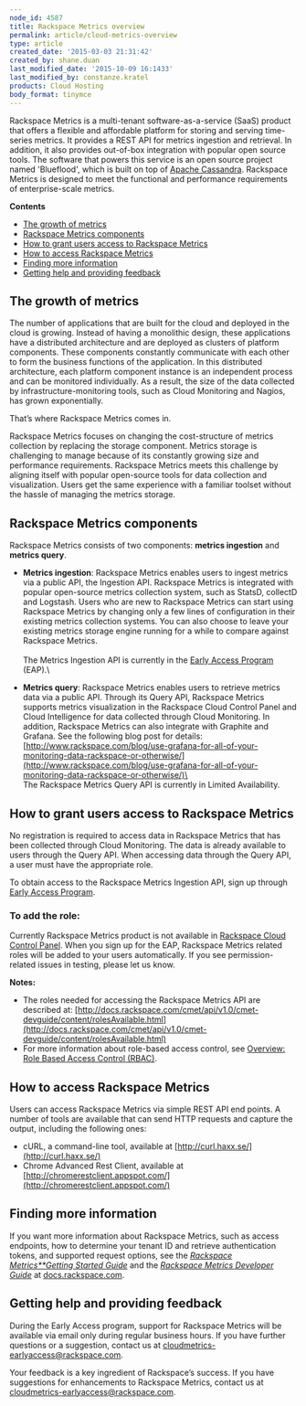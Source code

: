 ```yaml
---
node_id: 4587
title: Rackspace Metrics overview
permalink: article/cloud-metrics-overview
type: article
created_date: '2015-03-03 21:31:42'
created_by: shane.duan
last_modified_date: '2015-10-09 16:1433'
last_modified_by: constanze.kratel
products: Cloud Hosting
body_format: tinymce
---
```


Rackspace Metrics is a multi-tenant software-as-a-service (SaaS) product
that offers a flexible and affordable platform for storing and serving
time-series metrics. It provides a REST API for metrics ingestion and
retrieval. In addition, it also provides out-of-box integration with
popular open source tools. The software that powers this service is an
open source project named 'Blueflood', which is built on top of [Apache
Cassandra](http://cassandra.apache.org/). Rackspace Metrics is designed
to meet the functional and performance requirements of enterprise-scale
metrics.

**Contents**

-   [The growth of metrics](#theGrowthofMetrics)
-   [Rackspace Metrics components](#cloudmetricsComponents)
-   [How to grant users access to Rackspace
    Metrics](#howtoGrantUsersaccss)
-   [How to access Rackspace Metrics](#howtoAccessCloudMetrics)
-   [Finding more information](#Findingmoreinfo)
-   [Getting help and providing
    feedback](#gettingHelpandprovidingFeedback)

The growth of metrics
---------------------

The number of applications that are built for the cloud and deployed in
the cloud is growing. Instead of having a monolithic design, these
applications have a distributed architecture and are deployed as
clusters of platform components. These components constantly communicate
with each other to form the business functions of the application. In
this distributed architecture, each platform component instance is an
independent process and can be monitored individually. As a result, the
size of the data collected by infrastructure-monitoring tools, such as
Cloud Monitoring and Nagios, has grown exponentially.

That&rsquo;s where Rackspace Metrics comes in.

Rackspace Metrics focuses on changing the cost-structure of metrics
collection by replacing the storage component. Metrics storage is
challenging to manage because of its constantly growing size and
performance requirements. Rackspace Metrics meets this challenge by
aligning itself with popular open-source tools for data collection and
visualization. Users get the same experience with a familiar toolset
without the hassle of managing the metrics storage.

Rackspace Metrics components
----------------------------

Rackspace Metrics consists of two components: **metrics ingestion** and
**metrics query**.

-   **Metrics ingestion**: Rackspace Metrics enables users to ingest
    metrics via a public API, the Ingestion API. Rackspace Metrics is
    integrated with popular open-source metrics collection system, such
    as StatsD, collectD and Logstash. Users who are new to Rackspace
    Metrics can start using Rackspace Metrics by changing only a few
    lines of configuration in their existing metrics collection systems.
    You can also choose to leave your existing metrics storage engine
    running for a while to compare against Rackspace Metrics.\
     \
     The Metrics Ingestion API is currently in the [Early Access
    Program](http://docs.rackspace.com/cmet/api/v1.0/cmet-gettingstarted/content/Early_Access_Program.html)
    (EAP).\
      
-   **Metrics query**: Rackspace Metrics enables users to retrieve
    metrics data via a public API. Through its Query API, Rackspace
    Metrics supports metrics visualization in the Rackspace Cloud
    Control Panel and Cloud Intelligence for data collected through
    Cloud Monitoring. In addition, Rackspace Metrics can also integrate
    with Graphite and Grafana. See the following blog post for details:
    [http://www.rackspace.com/blog/use-grafana-for-all-of-your-monitoring-data-rackspace-or-otherwise/](http://www.rackspace.com/blog/use-grafana-for-all-of-your-monitoring-data-rackspace-or-otherwise/)\
     \
     The Rackspace Metrics Query API is currently in Limited
    Availability.

How to grant users access to Rackspace Metrics
----------------------------------------------

No registration is required to access data in Rackspace Metrics that has
been collected through Cloud Monitoring. The data is already available
to users through the Query API.  When accessing data through the Query
API, a user must have the appropriate role.

To obtain access to the Rackspace Metrics Ingestion API, sign up through
[Early Access
Program](http://docs.rackspace.com/cmet/api/v1.0/cmet-gettingstarted/content/Early_Access_Program.html).

### **To add the role:**

Currently Rackspace Metrics product is not available in [Rackspace Cloud
Control Panel](https://mycloud.rackspace.com/).  When you sign up for
the EAP, Rackspace Metrics related roles will be added to your users
automatically. If you see permission-related issues in testing, please
let us know.

**Notes:**

-   The roles needed for accessing the Rackspace Metrics API are
    described at:
    [http://docs.rackspace.com/cmet/api/v1.0/cmet-devguide/content/rolesAvailable.html](http://docs.rackspace.com/cmet/api/v1.0/cmet-devguide/content/rolesAvailable.html)
-   For more information about role-based access control, see [Overview:
    Role Based Access Control
    (RBAC)](http://www.rackspace.com/knowledge_center/article/overview-role-based-access-control-rbac).

How to access Rackspace Metrics
-------------------------------

Users can access Rackspace Metrics via simple REST API end points. A
number of tools are available that can send HTTP requests and capture
the output, including the following ones:

-   cURL, a command-line tool, available at
    [http://curl.haxx.se/](http://curl.haxx.se/)
-   Chrome Advanced Rest Client, available at
    [http://chromerestclient.appspot.com/](http://chromerestclient.appspot.com/)

Finding more information
------------------------

If you want more information about Rackspace Metrics, such as access
endpoints, how to determine your tenant ID and retrieve authentication
tokens, and supported request options, see the [*Rackspace
Metrics**Getting
Started Guide*](http://docs.rackspace.com/cmet/api/v1.0/cmet-gettingstarted/content/Overview.html)
and the *[Rackspace Metrics Developer
Guide](http://docs.rackspace.com/cmet/api/v1.0/cmet-devguide/content/Overview.html)*
at [docs.rackspace.com](http://docs.rackspace.com/). 

Getting help and providing feedback
-----------------------------------

During the Early Access program, support for Rackspace Metrics will be
available via email only during regular business hours. If you have
further questions or a suggestion, contact us at
[cloudmetrics-earlyaccess@rackspace.com](mailto:cloudmetrics-earlyaccess@rackspace.com).

Your feedback is a key ingredient of Rackspace&rsquo;s success. If you have
suggestions for enhancements to Rackspace Metrics, contact us at
[cloudmetrics-earlyaccess@rackspace.com](mailto:cloudmetrics-earlyaccess@rackspace.com).

